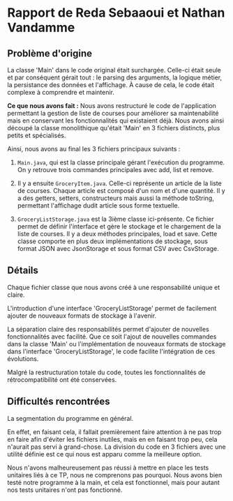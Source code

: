 # Rapport de Reda Sebaaoui et Nathan Vandamme

## Problème d'origine

La classe 'Main' dans le code original était surchargée. 
Celle-ci était seule et par conséquent gérait tout : le parsing des arguments, la logique métier, la persistance des données et l'affichage. 
 À cause de cela, le code était complexe à comprendre et maintenir.

**Ce que nous avons fait :**
Nous avons restructuré le code de l'application permettant la gestion de liste de courses pour améliorer sa maintenabilité mais en conservant les fonctionnalités qui existaient déjà. Nous avons ainsi découpé la classe monolithique qu'était 'Main' en 3 fichiers distincts, plus petits et spécialisés.

Ainsi, nous avons au final les 3 fichiers principaux suivants : 

1. `Main.java`, qui est la classe principale gérant l'exécution du programme. 
    On y retrouve trois commandes principales avec add, list et remove. 

2.  Il y a ensuite `GroceryItem.java`. Celle-ci représente un article de la liste de courses.
    Chaque article est composé d'un nom et d'une quantité. 
    Il y a des getters, setters, constructeurs mais aussi la méthode toString, permettant l'affichage dudit article sous forme textuelle.

3. `GroceryListStorage.java` est la 3ième classe ici-présente. 
    Ce fichier permet de définir l'interface et gère le stockage et le chargement de la liste de courses.
    Il y a deux méthodes principales, load et save.
    Cette classe comporte en plus deux implémentations de stockage, sous format JSON avec JsonStorage et sous format CSV avec CsvStorage.

## Détails
 
Chaque fichier classe que nous avons créé à une responsabilité unique et claire.

L'introduction d'une interface 'GroceryListStorage' permet de facilement ajouter de nouveaux formats de stockage à l'avenir.

La séparation claire des responsabilités permet d'ajouter de nouvelles fonctionnalités avec facilité. 
Que ce soit l'ajout de nouvelles commandes dans la classe 'Main' ou l'implémentation de nouveaux formats de stockage dans l'interface 'GroceryListStorage', le code facilite l'intégration de ces évolutions.

Malgré la restructuration totale du code, toutes les fonctionnalités de rétrocompatibilité ont été conservées.

## Difficultés rencontrées

La segmentation du programme en général.

En effet, en faisant cela, il fallait premièrement faire attention à ne pas trop en faire afin d'éviter les fichiers inutiles, mais en en faisant trop peu, cela n'aurait pas servi à grand-chose. 
La division du code en 3 fichiers avec une utilité définie est ce qui nous est apparu comme la meilleure option. 

Nous n'avons malheureusement pas réussi à mettre en place les tests unitaires liés à ce TP, nous ne comprenons pas pourquoi. 
Nous avons bien testé notre programme à la main, et cela est fonctionnel, mais pour autant nos tests unitaires n'ont pas fonctionné.



